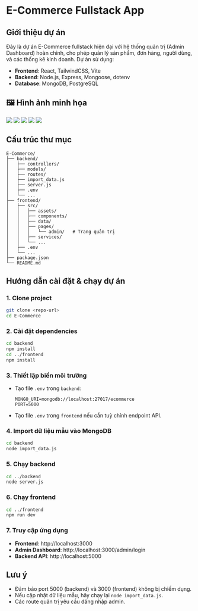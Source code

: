 # E-Commerce Fullstack App

## Giới thiệu dự án
Đây là dự án E-Commerce fullstack hiện đại với hệ thống quản trị (Admin Dashboard) hoàn chỉnh, cho phép quản lý sản phẩm, đơn hàng, người dùng, và các thống kê kinh doanh. Dự án sử dụng:

- **Frontend**: React, TailwindCSS, Vite
- **Backend**: Node.js, Express, Mongoose, dotenv
- **Database**: MongoDB, PostgreSQL


## 🖼️ Hình ảnh minh họa


![](/e-commerce/images/localhost_3000_.png)
![](/e-commerce/images/localhost_3000_checkout%20(1).png)
![](/e-commerce/images/localhost_3000_collections_spring-summer-2025-for-women.png)
![](/e-commerce/images/localhost_3000_cart.png)
![](/e-commerce/images/localhost_3000_checkout.png)


## Cấu trúc thư mục

```
E-Commerce/
├── backend/
│   ├── controllers/
│   ├── models/
│   ├── routes/
│   ├── import_data.js
│   ├── server.js
│   ├── .env
│   └── ...
├── frontend/
│   ├── src/
│   │   ├── assets/
│   │   ├── components/
│   │   ├── data/
│   │   ├── pages/
│   │   │   └── admin/   # Trang quản trị
│   │   ├── services/
│   │   └── ...
│   ├── .env
│   └── ...
├── package.json
└── README.md
```

## Hướng dẫn cài đặt & chạy dự án

### 1. Clone project
```sh
git clone <repo-url>
cd E-Commerce
```

### 2. Cài đặt dependencies
```sh
cd backend
npm install
cd ../frontend
npm install
```

### 3. Thiết lập biến môi trường
- Tạo file `.env` trong `backend`:
  ```
  MONGO_URI=mongodb://localhost:27017/ecommerce
  PORT=5000
  ```
- Tạo file `.env` trong `frontend` nếu cần tuỳ chỉnh endpoint API.

### 4. Import dữ liệu mẫu vào MongoDB
```sh
cd backend
node import_data.js
```

### 5. Chạy backend
```sh
cd ../backend
node server.js
```

### 6. Chạy frontend
```sh
cd ../frontend
npm run dev
```

### 7. Truy cập ứng dụng
- **Frontend**: http://localhost:3000
- **Admin Dashboard**: http://localhost:3000/admin/login
- **Backend API**: http://localhost:5000

## Lưu ý
- Đảm bảo port 5000 (backend) và 3000 (frontend) không bị chiếm dụng.
- Nếu cập nhật dữ liệu mẫu, hãy chạy lại `node import_data.js`.
- Các route quản trị yêu cầu đăng nhập admin.